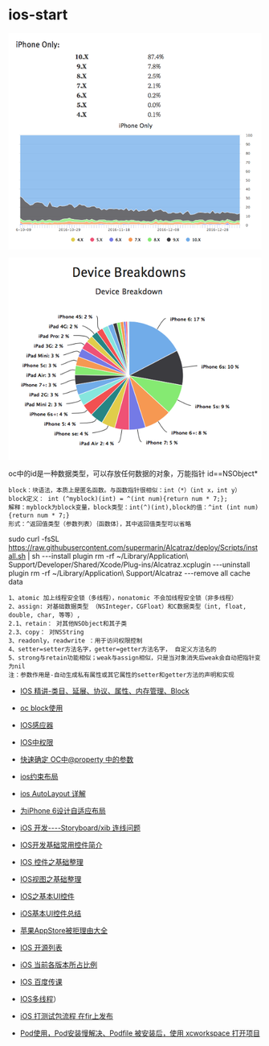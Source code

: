 # ios-start

<p text-align="center"><img src="a.png" alt=""></p>
<p text-align="center"><img src="b.png" alt=""></p>

oc中的id是一种数据类型，可以存放任何数据的对象，万能指针 id==NSObject*




```
block：块语法，本质上是匿名函数。与函数指针很相似：int（*）（int x，int y）
block定义： int (^myblock)(int) = ^(int num){return num * 7;};
解释：myblock为block变量，block类型：int(^)(int),block的值：^int (int num){return num * 7;}
形式：^返回值类型（参数列表）｛函数体｝，其中返回值类型可以省略
```



sudo curl -fsSL https://raw.githubusercontent.com/supermarin/Alcatraz/deploy/Scripts/install.sh | sh  ---install plugin
rm -rf ~/Library/Application\ Support/Developer/Shared/Xcode/Plug-ins/Alcatraz.xcplugin ---uninstall plugin
rm -rf ~/Library/Application\ Support/Alcatraz ---remove all cache data




```
1、atomic 加上线程安全锁（多线程），nonatomic 不会加线程安全锁（非多线程）
2、assign: 对基础数据类型 （NSInteger，CGFloat）和C数据类型（int, float, double, char, 等等）,
2.1、retain： 对其他NSObject和其子类
2.3、copy： 对NSString
3、readonly，readwrite ：用于访问权限控制
4、setter=setter方法名字，getter=getter方法名字， 自定义方法名的
5、strong与retain功能相似；weak与assign相似，只是当对象消失后weak会自动把指针变为nil
注：参数作用是-自动生成私有属性或其它属性的setter和getter方法的声明和实现
```

+ [IOS 精讲-类目、延展、协议、属性、内存管理、Block](https://www.chuanke.com/v4702151-153167-581927.html)

+ [oc block使用](http://www.th7.cn/Program/IOS/201502/397959.shtml)

+ [IOS感应器](http://www.jianshu.com/p/233be81b8ead)

+ [IOS中权限](http://blog.csdn.net/Arnly/article/details/52904638)

+ [快速确定 OC中@property 中的参数](http://bbs.itheima.com/thread-330152-1-1.html)

+ [ios约束布局](http://blog.csdn.net/pucker/article/details/41843511)

+ [ios AutoLayout 详解](http://www.cocoachina.com/ios/20151020/13825.html)

+ [为iPhone 6设计自适应布局](http://www.cocoachina.com/ios/20141020/9978.html)

+ [iOS 开发----Storyboard/xib 连线问题](https://my.oschina.net/u/2458687/blog/505839)

+ [IOS开发基础常用控件简介 ](http://www.open-open.com/solution/view/1422433408017/)

+ [IOS 控件之基础整理 ](http://blog.csdn.net/edgargwjchangemyself/article/details/45678353)

+ [ IOS视图之基础整理 ](http://blog.csdn.net/edgargwjchangemyself/article/details/45678545)

+ [IOS之基本UI控件 ](http://www.2cto.com/kf/201502/376744.html)

+ [iOS基本UI控件总结 ](http://www.tuicool.com/articles/qmMjQnJ)

+ [苹果AppStore被拒理由大全](https://github.com/jcccn/Why-Reject)

+ [IOS 开源列表](http://www.cnblogs.com/oc-bowen/p/5590825.html)

+ [iOS 当前各版本所占比例](https://david-smith.org/iosversionstats/)

+ [IOS 百度传课](http://www.chuanke.com/course/_ios_____2.html?page=2)

+ [IOS多线程](http://www.chuanke.com/v4242218-178896-935590.html)）

+ [iOS 打测试包流程 在fir上发布](https://www.oschina.net/code/snippet_2248391_51855)

+ [Pod使用，Pod安装慢解决、Podfile 被安装后，使用 xcworkspace 打开项目](http://blog.csdn.net/eqera/article/details/39312125)
